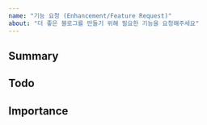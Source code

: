 ```yaml
---
name: "기능 요청 (Enhancement/Feature Request)"
about: "더 좋은 블로그를 만들기 위해 필요한 기능을 요청해주세요"
---
```



## Summary
<!-- 발전이나 기능 추가에 대한 대략적인 설명을 해 주세요 -->

## Todo
<!-- 해당 기능을 완성하기 위해 필요한 하위 task list가 있으면 남겨주세요
     이 때, 체크박스로 작성해주시면 더 좋습니다 -->

## Importance
<!-- 요청 사항의 시급성에 대해 알려주세요 -->
